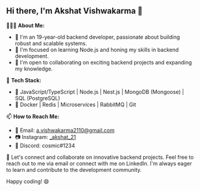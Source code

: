 ## Hi there, I'm Akshat Vishwakarma 👋

👨🏻‍💻 **About Me:**
- 🎉 I'm an 19-year-old backend developer, passionate about building robust and scalable systems.
- 🔭 I'm focused on learning Node.js and honing my skills in backend development.
- 💼 I'm open to collaborating on exciting backend projects and expanding my knowledge.

🔧 **Tech Stack:**
- 🚀 JavaScript/TypeScript | Node.js | Nest.js | MongoDB (Mongoose) | SQL (PostgreSQL)
- 🐳 Docker | Redis | Microservices | RabbitMQ | Git

📫 **How to Reach Me:**
- 📧 Email: a.vishwakarma2110@gmail.com
- 📷 Instagram: [_akshat_21](https://www.instagram.com/_akshat_21)
- 💬 Discord: cosmic#1234

🤝 Let's connect and collaborate on innovative backend projects. Feel free to reach out to me via email or connect with me on LinkedIn. I'm always eager to learn and contribute to the development community.

Happy coding! 😄

      

<!---
akshatV21/akshatV21 is a ✨ special ✨ repository because its `README.md` (this file) appears on your GitHub profile.
You can click the Preview link to take a look at your changes.
--->
